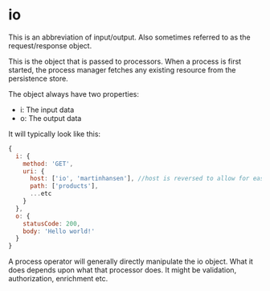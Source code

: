 # io

This is an abbreviation of input/output. Also sometimes referred to as the request/response object.

This is the object that is passed to processors. When a process is first started, the process manager fetches any existing resource from the persistence store.

The object always have two properties:

- i: The input data
- o: The output data

It will typically look like this:

```js
{
  i: {
    method: 'GET',
    uri: {
      host: ['io', 'martinhansen'], //host is reversed to allow for easy namespacing
      path: ['products'],
      ...etc
    }
  },
  o: {
    statusCode: 200,
    body: 'Hello world!'
  }
}
```

A process operator will generally directly manipulate the io object. What it does depends upon what that processor does. It might be validation, authorization, enrichment etc.
